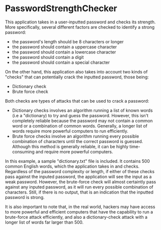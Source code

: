 # PasswordStrengthChecker

This application takes in a user-inputted password and checks its strength. More specifically, several different factors are checked to identify a strong password:
- the password's length should be 8 characters or longer
- the password should contain a uppercase character
- the password should contain a lowercase character
- the password should contain a digit
- the password should contain a special character

On the other hand, this application also takes into account two kinds of "checks" that can potentially crack the inputted password, those being:
- Dictionary check
- Brute force check


Both checks are types of attacks that can be used to crack a password: 
- Dictionary checks involves an algorithm running a list of known words (i.e a "dictionary) to try and guess the password. However, this isn't completely reliable because the password may not contain a common word or a combination of common words. Generally, a longer list of words require more powerful computers to run efficiently.
- Brute force checks involve an algorithm running every possible combination of characters until the correct password is guessed. Although this method is generally reliable, it can be highly time-consuming and require more powerful computers.


In this example, a sample "dictionary.txt" file is included. It contains 500 common English words, which the application takes in and checks. 
Regardless of the password complexity or length, if either of these checks pass against the inputed password, the application will see the input as a weak password. However, the brute-force check will almost certaintly pass against any inputed password, as it will run every possible combination of characters. Still, if there is no output, that is an indication that the inputted password is strong.

It is also important to note that, in the real world, hackers may have access to more powerful and efficient computers that have the capability to run a brute-force attack efficiently, and also a dictionary-check attack with a longer list of words far larger than 500.

